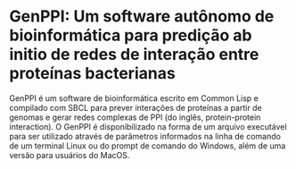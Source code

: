 # GenPPI: Um software autônomo de bioinformática para predição ab initio de redes de interação entre proteínas bacterianas

GenPPI é um software de bioinformática escrito em Common Lisp e compilado com SBCL para prever interações de proteínas a partir de genomas e gerar redes complexas de PPI (do inglês, protein-protein interaction). O GenPPI é disponibilizado na forma de um arquivo executável para ser utilizado através de parâmetros informados na linha de comando de um terminal Linux ou do prompt de comando do Windows, além de uma versão para usuários do MacOS.
